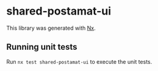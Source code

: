 # shared-postamat-ui

This library was generated with [Nx](https://nx.dev).

## Running unit tests

Run `nx test shared-postamat-ui` to execute the unit tests.
